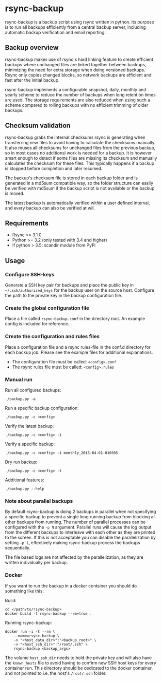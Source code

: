 # rsync-backup
rsync-backup is a backup script using rsync written in python.
Its purpose is to run all backups efficiently from a central backup server,
including automatic backup verification and email reporting.

## Backup overview
rsync-backup makes use of rsync's hard linking feature to create efficient
backups where unchanged files are linked together between backups, minimizing
the need for extra storage when doing versioned backups. Rsync only copies
changed blocks, so network backups are efficient and fast after the initial
backup.

rsync-backup implements a configurable snapshot, daily, monthly and yearly
scheme to reduce the number of backups when long retention times are
used. The storage requirements are also reduced when using such a scheme
compared to rolling backups with no efficient trimming of older backups.

## Checksum validation
rsync-backup grabs the internal checksums rsync is generating when transferring
new files to avoid having to calculate the checksums manually. It also 
reuses all checksums for unchanged files from the previous backup, so in most 
cases no additional work is needed for a backup.
It is however smart enough to detect if some files are missing its checksum
and manually calculates the checksum for these files.
This typically happens if a backup is stopped before completion and later
resumed.

The backup's checksum file is stored in each backup folder and is generated in
a md5sum compatible way, so the folder structure can easily be verified with
md5sum if the backup script is not available or the backup is moved.

The latest backup is automatically verified within a user defined interval, 
and every backup can also be verified at will.

## Requirements
* Rsync >= 3.1.0
* Python >= 3.2 (only tested with 3.4 and higher)
* If python > 3.5: scandir module from PyPI

## Usage
### Configure SSH-keys
Generate a SSH key pair for backups and place the public key in 
`~/.ssh/authorized_keys` for the backup user on the source host.
Configure the path to the private key in the backup configuration file.

### Create the global configuration file
Place a file called `rsync-backup.conf` in the directory root. An example
config is included for reference.

### Create the configuration and rules files
Place a configuration file and a rsync rules-file in the conf.d directory for
each backup job. Please see the example files for additional
explanations.

* The configuration file must be called: `<config>.conf`
* The rsync rules file must be called: `<config>.rules`

### Manual run
Run all configured backups:

    ./backup.py -a
Run a specific backup configuration:

    ./backup.py -c <config>
Verify the latest backup:

    ./backup.py -c <config> -i
Verify a specific backup:

    ./backup.py -c <config> -i monthly_2015-04-01-010005
Dry run backup:

    ./backup.py -c <config> -t
Additional features:

    ./backup.py --help 

### Note about parallel backups
By default rsync-backup is doing 2 backups in parallel when not specifying a
specific backup to prevent a single long running backup from blocking all
other backups from running. The number of parallel processes can be configured
with the `-p N` argument. Parallel runs will cause the log output from the 
different backups to interleave with each other as they are printed to the
screen. If this is not acceptable you can disable the parallelization by
setting `-p 1`, effectively making rsync-backup process the backups
sequentially.

The file based logs are not affected by the parallelization, as they are
written individually per backup.

### Docker
If you want to run the backup in a docker container you should do something
like this:

Build:

    cd </path/to/rsync-backup>
    docker build -t rsync-backup --rm=true .
Running rsync-backup:

    docker run -i -t --rm \
        --name=rsync-backup \
        -v "<host_data_dir>":"<backup_root>" \
        -v "<host_ssh_dir>":"/root/.ssh" \
        rsync-backup <backup_args>

The volume `host_ssh_dir` needs to hold the private key and will also have the 
`known_hosts` file to avoid having to confirm new SSH host keys for every 
container run. This directory should be dedicated to the docker container, and
not pointed to i.e. the host's `/root/.ssh` folder.
